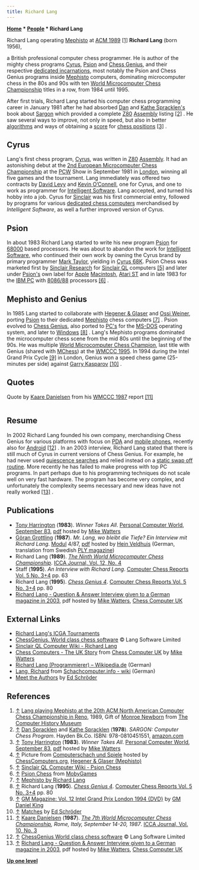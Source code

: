 ```yaml
---
title: Richard Lang
---
```

**[Home](Home "Home") \* [People](People "People") \* Richard Lang**



 [](http://www.computerhistory.org/chess/full_record.php?iid=stl-431f4cc15086b) Richard Lang operating [Mephisto](Mephisto "Mephisto") at [ACM 1989](ACM_1989 "ACM 1989") <a id="cite-note-1" href="#cite-ref-1">[1]</a> 
**Richard Lang** (born 1956),  

a British professional computer chess programmer. He is author of the mighty chess programs [Cyrus](Cyrus "Cyrus"), [Psion](Psion "Psion") and [Chess Genius](Chess_Genius "Chess Genius"), and their respective [dedicated incarnations](Dedicated_Chess_Computers "Dedicated Chess Computers"), most notably the Psion and Chess Genius programs inside [Mephisto](Mephisto "Mephisto") computers, dominating microcomputer chess in the 80s and 90s with ten [World Microcomputer Chess Championship](World_Microcomputer_Chess_Championship "World Microcomputer Chess Championship") titles in a row, from 1984 until 1995.


After first trials, Richard Lang started his computer chess programming career in January 1981 after he had absorbed [Dan](Dan_Spracklen "Dan Spracklen") and [Kathe Spracklen's](Kathe_Spracklen "Kathe Spracklen") book about [Sargon](Sargon "Sargon") which provided a complete [Z80](Z80 "Z80") [Assembly](Assembly "Assembly") listing <a id="cite-note-2" href="#cite-ref-2">[2]</a> . He saw several ways to improve, not only in speed, but also in better [algorithms](Algorithms "Algorithms") and ways of obtaining a [score](Score "Score") for [chess positions](Chess_Position "Chess Position") <a id="cite-note-3" href="#cite-ref-3">[3]</a> . 



## Cyrus


Lang's first chess program, [Cyrus](Cyrus "Cyrus"), was written in [Z80](Z80 "Z80") [Assembly](Assembly "Assembly"). It had an astonishing debut at the [2nd European Microcomputer Chess Championship](European_MCC_1981 "European MCC 1981") at the [PCW](Personal_Computer_World "Personal Computer World") Show in September 1981 in [London](https://en.wikipedia.org/wiki/London), winning all five games and the tournament. Lang immediately was offered two contracts by [David Levy](David_Levy "David Levy") and [Kevin O’Connell](Kevin_O%E2%80%99Connell "Kevin O’Connell"), one for Cyrus, and one to work as programmer for [Intelligent Software](Intelligent_Software "Intelligent Software"). Lang accepted, and turned his hobby into a job. Cyrus for [Sinclair](index.php?title=Sinclair&action=edit&redlink=1 "Sinclair (page does not exist)") was his first commercial entry, followed by programs for various [dedicated chess computers](Dedicated_Chess_Computers "Dedicated Chess Computers") merchandised by *Intelligent Software*, as well a further improved version of Cyrus.



## Psion


In about 1983 Richard Lang started to write his new program [Psion](Psion "Psion") for [68000](68000 "68000") based processors. He was about to abandon the work for [Intelligent Software](Intelligent_Software "Intelligent Software"), who continued their own work by owning the Cyrus brand by primary programmer [Mark Taylor](Mark_Taylor "Mark Taylor"), yielding in [Cyrus 68K](Cyrus_68K "Cyrus 68K"). Psion Chess was marketed first by [Sinclair Research](index.php?title=Sinclair&action=edit&redlink=1 "Sinclair (page does not exist)") for [Sinclair QL](https://en.wikipedia.org/wiki/Sinclair_QL) computers <a id="cite-note-5" href="#cite-ref-5">[5]</a> and later under [Psion's](https://en.wikipedia.org/wiki/Psion) own label for [Apple](index.php?title=Apple&action=edit&redlink=1 "Apple (page does not exist)") [Macintosh](Macintosh "Macintosh"), [Atari ST](Atari_ST "Atari ST") and in late 1983 for the [IBM PC](IBM_PC "IBM PC") with [8086/88](8086 "8086") processors <a id="cite-note-6" href="#cite-ref-6">[6]</a> .



## Mephisto and Genius


In 1985 Lang started to collaborate with [Hegener & Glaser](Hegener_%26_Glaser "Hegener & Glaser") and [Ossi Weiner](Ossi_Weiner "Ossi Weiner"), porting [Psion](Psion "Psion") to their dedicated [Mephisto](Mephisto "Mephisto") chess computers <a id="cite-note-7" href="#cite-ref-7">[7]</a> . Psion evolved to [Chess Genius](Chess_Genius "Chess Genius"), also ported to [PC's](IBM_PC "IBM PC") for the [MS-DOS](MS-DOS "MS-DOS") operating system, and later to [Windows](Windows "Windows") <a id="cite-note-8" href="#cite-ref-8">[8]</a> . Lang's Mephisto programs dominated the microcomputer chess scene from the mid 80s until the beginning of the 90s. He was multiple [World Microcomputer Chess Champion](World_Microcomputer_Chess_Championship "World Microcomputer Chess Championship"), last title with Genius (shared with [MChess](MChess "MChess")) at the [WMCCC 1995](WMCCC_1995 "WMCCC 1995"). In 1994 during the Intel Grand Prix Cycle <a id="cite-note-9" href="#cite-ref-9">[9]</a> in London, Genius won a speed chess game (25-minutes per side) against [Garry Kasparov](https://en.wikipedia.org/wiki/Garry_Kasparov) <a id="cite-note-10" href="#cite-ref-10">[10]</a> .



## Quotes


Quote by [Kaare Danielsen](Kaare_Danielsen "Kaare Danielsen") from his [WMCCC 1987](WMCCC_1987 "WMCCC 1987") report <a id="cite-note-11" href="#cite-ref-11">[11]</a>




```C++Clearly, Richard Lang has produced the strongest microcomputer program in the world. It searches 4-5 plies [brute force](Brute-Force "Brute-Force") plus up to 6-7 plies [selective search](Selectivity "Selectivity"). The program contains a lot of [chess knowledge](Knowledge "Knowledge"), which is used both in the [tree](Search_Tree "Search Tree") and to create [piece-value-tables](Piece-Square_Tables "Piece-Square Tables"). The chess knowledge was obtained from chess masters, who analyzed games played by the program. The program has an [asymmetric evaluation](Asymmetric_Evaluation "Asymmetric Evaluation") function, which emphasis safety (has rules like 'do not start a wild attack, but worry a lot if the opponent does so'). The program searches about 4000 [nodes per second](Nodes_per_Second "Nodes per Second") on a 28 MHz [68020](68020 "68020"), but this includes a thorough analysis at every node, including a [swap-off evaluation](Static_Exchange_Evaluation "Static Exchange Evaluation") (static analysis of captures instead of a [capture search](Quiescence_Search "Quiescence Search")). 

```

## Resume


In 2002 Richard Lang founded his own company, merchandising Chess Genius for various platforms with focus on [PDA](https://en.wikipedia.org/wiki/Personal_digital_assistant) and [mobile phones](https://en.wikipedia.org/wiki/Mobile_phone), recently also for [Android](Category:Android "Category:Android") <a id="cite-note-12" href="#cite-ref-12">[12]</a> . In an 2003 interview, Richard Lang stated that there is still much of Cyrus in current versions of Chess Genius. For example, he had never used [quiescence searches](Quiescence_Search "Quiescence Search") and relied instead on a [static swap off routine](Static_Exchange_Evaluation "Static Exchange Evaluation"). More recently he has failed to make progress with top PC programs. In part perhaps due to his programming techniques do not scale well on very fast hardware. The program has become very complex, and unfortunately the complexity seems necessary and new ideas have not really worked <a id="cite-note-13" href="#cite-ref-13">[13]</a> .



## Publications


* [Tony Harrington](Tony_Harrington "Tony Harrington") (**1983**). *Winner Takes All*. [Personal Computer World](Personal_Computer_World "Personal Computer World"), [September 83](http://www.chesscomputeruk.com/html/publication_archive_1983.html), [pdf](http://www.chesscomputeruk.com/Richard_Lang0001.pdf) hosted by [Mike Watters](Mike_Watters "Mike Watters")
* [Göran Grottling](G%C3%B6ran_Grottling "Göran Grottling") (**1987**). *Mr. Lang, wo bleibt die Tiefe? Ein Interview mit Richard Lang*. [Modul](Modul "Modul") 4/87, [pdf](http://www.schaakcomputers.nl/hein_veldhuis/database/files/12-1987,%20Modul,%20Goran%20Grottling,%20Interview%20mit%20Richard%20Lang.pdf) hosted by [Hein Veldhuis](Hein_Veldhuis "Hein Veldhuis") (German, translation from Swedish [PLY magazine](PLY_(Magazine) "PLY (Magazine)"))
* Richard Lang (**1989**). *[The Ninth World Microcomputer Chess Championship](WMCCC_1989 "WMCCC 1989")*. [ICCA Journal, Vol. 12, No. 4](ICGA_Journal#12_4 "ICGA Journal")
* Staff (**1995**). *An Interview with Richard Lang*. [Computer Chess Reports Vol. 5 No. 3+4](Computer_Chess_Reports "Computer Chess Reports") pp. 63
* Richard Lang (**1995**). *[Chess Genius 4](Chess_Genius "Chess Genius")*. [Computer Chess Reports Vol. 5 No. 3+4](Computer_Chess_Reports "Computer Chess Reports") pp. 80
* [Richard Lang - Question & Answer Interview given to a German magazine in 2003](http://www.chesscomputeruk.com/Richard_Lang_Q_A.pdf), pdf hosted by [Mike Watters](Mike_Watters "Mike Watters"), [Chess Computer UK](http://www.chesscomputeruk.com/index.html)


## External Links


* [Richard Lang's ICGA Tournaments](https://www.game-ai-forum.org/icga-tournaments/person.php?id=64)
* [ChessGenius. World class chess software](http://www.chessgenius.com/) © Lang Software Limited
* [Sinclair QL Computer Wiki - Richard Lang](http://www.rwapadventures.com/ql_wiki/index.php?title=Richard%20Lang)
* [Chess Computers - The UK Story](http://www.chesscomputeruk.com/html/chess_computers_-_the_uk_story.html) from [Chess Computer UK](http://www.chesscomputeruk.com/index.html) by [Mike Watters](Mike_Watters "Mike Watters")
* [Richard Lang (Programmierer) – Wikipedia.de](https://de.wikipedia.org/wiki/Richard_Lang_(Programmierer)) (German)
* [Lang, Richard](http://www.schach-computer.info/wiki/index.php/Lang%2C_Richard) from [Schachcomputer.info - wiki](http://www.schach-computer.info/wiki/index.php/Hauptseite) (German)
* [Meet the Authors](http://www.rebel.nl/authors.htm) by [Ed Schröder](Ed_Schroder "Ed Schroder")


## References


1. <a id="cite-ref-1" href="#cite-note-1">↑</a> [Lang playing Mephisto at the 20th ACM North American Computer Chess Championship in Reno](http://www.computerhistory.org/chess/full_record.php?iid=stl-431f4cc15086b), 1989, Gift of [Monroe Newborn](Monroe_Newborn "Monroe Newborn") from [The Computer History Museum](The_Computer_History_Museum "The Computer History Museum")
2. <a id="cite-ref-2" href="#cite-note-2">↑</a> [Dan Spracklen](Dan_Spracklen "Dan Spracklen") and [Kathe Spracklen](Kathe_Spracklen "Kathe Spracklen") (**1978**). *SARGON: Computer Chess Program*. Hayden Bk.Co. ISBN: 978-0810451551, [amazon.com](http://www.amazon.com/Sargon-Computer-Program-Dan-Spracklen/dp/0810451557)
3. <a id="cite-ref-3" href="#cite-note-3">↑</a> [Tony Harrington](Tony_Harrington "Tony Harrington") (**1983**). *Winner Takes All*. [Personal Computer World](Personal_Computer_World "Personal Computer World"), [September 83](http://www.chesscomputeruk.com/html/publication_archive_1983.html), [pdf](http://www.chesscomputeruk.com/Richard_Lang0001.pdf) hosted by [Mike Watters](Mike_Watters "Mike Watters")
4. <a id="cite-ref-4" href="#cite-note-4">↑</a> Picture from [Computerschach und Spiele](Computerschach_und_Spiele "Computerschach und Spiele") hosted by [ChessComputers.org](http://www.ismenio.com/chess_computers.html), [Hegener & Glaser (Mephisto)](http://www.ismenio.com/mephisto.html)
5. <a id="cite-ref-5" href="#cite-note-5">↑</a> [Sinclair QL Computer Wiki - Psion Chess](http://www.rwapadventures.com/ql_wiki/index.php?title=Psion%20Chess)
6. <a id="cite-ref-6" href="#cite-note-6">↑</a> [Psion Chess](http://www.mobygames.com/game/psion-chess) from [MobyGames](https://en.wikipedia.org/wiki/MobyGames)
7. <a id="cite-ref-7" href="#cite-note-7">↑</a> [Mephisto by Richard Lang](https://www.game-ai-forum.org/icga-tournaments/program.php?id=202)
8. <a id="cite-ref-8" href="#cite-note-8">↑</a> Richard Lang (**1995**). *[Chess Genius 4](Chess_Genius "Chess Genius")*. [Computer Chess Reports Vol. 5 No. 3+4](Computer_Chess_Reports "Computer Chess Reports") pp. 80
9. <a id="cite-ref-9" href="#cite-note-9">↑</a> [GM Magazine: Vol. 12 Intel Grand Prix London 1994 {DVD}](http://www.ukgamesshop.com/Merchant2/merchant.mvc?Screen=PROD&Product_Code=chdvgmv008&Category_Code=chdvmag) by [GM Daniel King](http://www.danielking.biz/)
10. <a id="cite-ref-10" href="#cite-note-10">↑</a> [Matches](http://www.top-5000.nl/matches/1994.htm) by [Ed Schröder](Ed_Schroder "Ed Schroder")
11. <a id="cite-ref-11" href="#cite-note-11">↑</a> [Kaare Danielsen](Kaare_Danielsen "Kaare Danielsen") (**1987**). *[The 7th World Microcomputer Chess Championship](WMCCC_1987 "WMCCC 1987"), Rome, Italy, September 14-20, 1987*. [ICCA Journal, Vol. 10, No. 3](ICGA_Journal#10_3 "ICGA Journal")
12. <a id="cite-ref-12" href="#cite-note-12">↑</a> [ChessGenius World class chess software](http://www.chessgenius.com/) © Lang Software Limited
13. <a id="cite-ref-13" href="#cite-note-13">↑</a> [Richard Lang - Question & Answer Interview given to a German magazine in 2003](http://www.chesscomputeruk.com/Richard_Lang_Q_A.pdf), pdf hosted by [Mike Watters](Mike_Watters "Mike Watters"), [Chess Computer UK](http://www.chesscomputeruk.com/index.html)

**[Up one level](People "People")**







 
